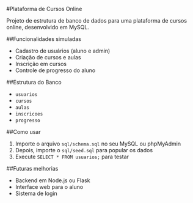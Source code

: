 #Plataforma de Cursos Online

Projeto de estrutura de banco de dados para uma plataforma de cursos online, desenvolvido em MySQL.

##Funcionalidades simuladas

- Cadastro de usuários (aluno e admin)
- Criação de cursos e aulas
- Inscrição em cursos
- Controle de progresso do aluno

##Estrutura do Banco

- `usuarios`
- `cursos`
- `aulas`
- `inscricoes`
- `progresso`

##Como usar

1. Importe o arquivo `sql/schema.sql` no seu MySQL ou phpMyAdmin
2. Depois, importe o `sql/seed.sql` para popular os dados
3. Execute `SELECT * FROM usuarios;` para testar

##Futuras melhorias

- Backend em Node.js ou Flask
- Interface web para o aluno
- Sistema de login
